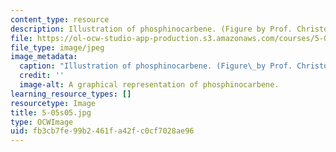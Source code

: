 ```yaml
---
content_type: resource
description: Illustration of phosphinocarbene. (Figure by Prof. Christopher Cummins.)
file: https://ol-ocw-studio-app-production.s3.amazonaws.com/courses/5-05-principles-of-inorganic-chemistry-iii-spring-2005/fb3cb7fe99b2461fa42fc0cf7028ae96_5-05s05.jpg
file_type: image/jpeg
image_metadata:
  caption: "Illustration of phosphinocarbene. (Figure\_by Prof. Christopher Cummins.)"
  credit: ''
  image-alt: A graphical representation of phosphinocarbene.
learning_resource_types: []
resourcetype: Image
title: 5-05s05.jpg
type: OCWImage
uid: fb3cb7fe-99b2-461f-a42f-c0cf7028ae96
---
```

